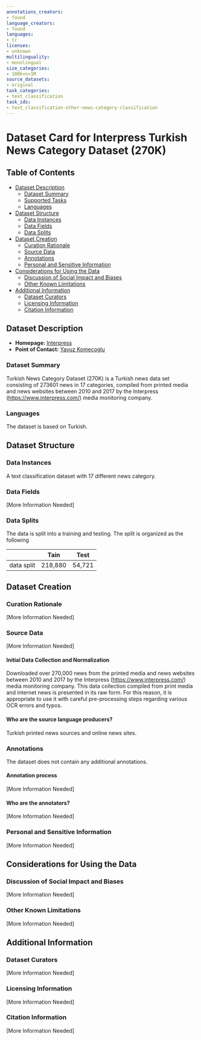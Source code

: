 ```yaml
---
annotations_creators:
- found
language_creators:
- found
languages:
- tr
licenses:
- unknown
multilinguality:
- monolingual
size_categories:
- 100k<n<1M
source_datasets:
- original
task_categories:
- text_classification
task_ids:
- text_classification-other-news-category-classification
---
```


# Dataset Card for Interpress Turkish News Category Dataset (270K)

## Table of Contents
- [Dataset Description](#dataset-description)
  - [Dataset Summary](#dataset-summary)
  - [Supported Tasks](#supported-tasks-and-leaderboards)
  - [Languages](#languages)
- [Dataset Structure](#dataset-structure)
  - [Data Instances](#data-instances)
  - [Data Fields](#data-instances)
  - [Data Splits](#data-instances)
- [Dataset Creation](#dataset-creation)
  - [Curation Rationale](#curation-rationale)
  - [Source Data](#source-data)
  - [Annotations](#annotations)
  - [Personal and Sensitive Information](#personal-and-sensitive-information)
- [Considerations for Using the Data](#considerations-for-using-the-data)
  - [Discussion of Social Impact and Biases](#discussion-of-social-impact-and-biases)
  - [Other Known Limitations](#other-known-limitations)
- [Additional Information](#additional-information)
  - [Dataset Curators](#dataset-curators)
  - [Licensing Information](#licensing-information)
  - [Citation Information](#citation-information)

## Dataset Description

- **Homepage:** [Interpress](https://www.interpress.com/)
- **Point of Contact:** [Yavuz Komecoglu](mailto:yavuz.komecoglu@kodiks.com)

### Dataset Summary

Turkish News Category Dataset (270K) is a Turkish news data set consisting of 273601 news in 17 categories, compiled from printed media and news websites between 2010 and 2017 by the Interpress (https://www.interpress.com/) media monitoring company.

### Languages

The dataset is based on Turkish.

## Dataset Structure

### Data Instances

A text classification dataset with 17 different news category. 

### Data Fields

[More Information Needed]

### Data Splits

The data is split into a training and testing. The split is organized as the following 

|           | Tain    | Test  |
|---------- | ------- | ----- |
|data split | 218,880 | 54,721|

## Dataset Creation

### Curation Rationale

[More Information Needed]

### Source Data

[More Information Needed]

#### Initial Data Collection and Normalization

Downloaded over 270,000 news from the printed media and news websites between 2010 and 2017 by the Interpress (https://www.interpress.com/) media monitoring company. This data collection compiled from print media and internet news is presented in its raw form. For this reason, it is appropriate to use it with careful pre-processing steps regarding various OCR errors and typos.


#### Who are the source language producers?

Turkish printed news sources and online news sites. 

### Annotations

The dataset does not contain any additional annotations.

#### Annotation process

[More Information Needed]

#### Who are the annotators?

[More Information Needed]

### Personal and Sensitive Information

[More Information Needed]

## Considerations for Using the Data

### Discussion of Social Impact and Biases

[More Information Needed]

### Other Known Limitations

[More Information Needed]

## Additional Information

### Dataset Curators

[More Information Needed]

### Licensing Information

[More Information Needed]

### Citation Information

[More Information Needed]
